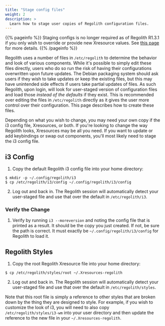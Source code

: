 ```yaml
---
title: "Stage config files"
weight: 2
description: >
  Learn how to stage user copies of Regolith configuration files.
---
```


{{% pageinfo %}}
Staging configs is no longer required as of Regolith R1.3.1 if you only wish to override or provide new Xresource values.  See [this page](../override-xres) for more details.
{{% /pageinfo %}}

Regolith uses a number of files in `/etc/regolith` to determine the behavior and look of various components.  While it's possible to simply edit these files directly, users who do so run the risk of having their configurations overwritten upon future updates.  The Debian packaging system should ask users if they wish to take updates or keep the existing files, but this may have unintended side effects if users take partial updates of files.  As such Regolith, upon login, will look for user-staged version of configuration files and load those *instead of the defaults* if they exist.  This is recommended over editing the files in `/etc/regolith` directly as it gives the user more control over their configuration. This page describes how to create these files.

Depending on what you wish to change, you may need your own copy if the i3 config file, Xresources, or both.  If you're looking to change the way Regolith looks, Xresources may be all you need.  If you want to update or add keybindings or swap out components, you'll most likely need to stage the i3 config file.

## i3 Config

1. Copy the default Regolith i3 config file into your home directory:
```
$ mkdir -p ~/.config/regolith/i3
$ cp /etc/regolith/i3/config ~/.config/regolith/i3/config
```
2. Log out and back in. The Regolith session will automatically detect your user-staged file and use that over the default in `/etc/regolith/i3`.

### Verify the Change

1. Verify by running `i3 --moreversion` and noting the config file that is printed as a result.  It should be the copy you just created.  If not, be sure the path is correct.  It must exactly be `~/.config/regolith/i3/config` for Regolith to load it.

## Regolith Styles

1. Copy the root Regolith Xresource file into your home directory:
```
$ cp /etc/regolith/styles/root ~/.Xresources-regolith
```
2. Log out and back in. The Regolith session will automatically detect your user-staged file and use that over the default in `/etc/regolith/styles`.

Note that this root file is simply a reference to other styles that are broken down by the thing they are designed to style.  For example, if you wish to customize the look of i3, you will need to also copy `/etc/regolith/styles/i3-wm` into your user directory and then update the reference to the new file in your `~/.Xresources-regolith`.

